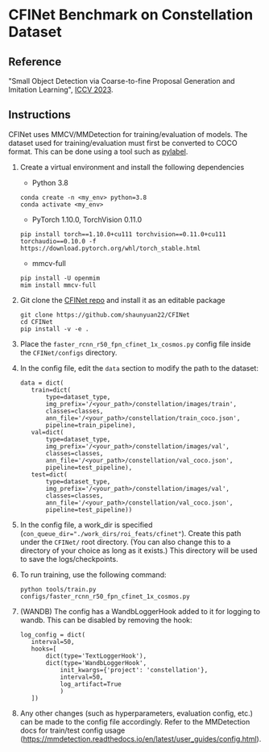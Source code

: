 # CFINet Benchmark on Constellation Dataset

## Reference
"Small Object Detection via Coarse-to-fine Proposal Generation and Imitation Learning", [ICCV 2023](https://openaccess.thecvf.com/content/ICCV2023/html/Yuan_Small_Object_Detection_via_Coarse-to-fine_Proposal_Generation_and_Imitation_Learning_ICCV_2023_paper.html).

## Instructions
CFINet uses MMCV/MMDetection for training/evaluation of models. The dataset used for training/evaluation must first be converted to COCO format. This can be done using a tool such as [pylabel](https://github.com/pylabel-project/pylabel).

1. Create a virtual environment and install the following dependencies
    - Python 3.8
    ```
    conda create -n <my_env> python=3.8
    conda activate <my_env>
    ```
    - PyTorch 1.10.0, TorchVision 0.11.0
    ```
    pip install torch==1.10.0+cu111 torchvision==0.11.0+cu111 torchaudio==0.10.0 -f https://download.pytorch.org/whl/torch_stable.html
    ```
    - mmcv-full
    ```
    pip install -U openmim
    mim install mmcv-full
    ```
    
2. Git clone the [CFINet repo](https://github.com/shaunyuan22/CFINet/tree/master) and install it as an editable package
   ```
   git clone https://github.com/shaunyuan22/CFINet
   cd CFINet
   pip install -v -e .
   ```

3. Place the `faster_rcnn_r50_fpn_cfinet_1x_cosmos.py` config file inside the `CFINet/configs` directory.
   
4. In the config file, edit the `data` section to modify the path to the dataset:
   ```
   data = dict(
      train=dict(
          type=dataset_type,
          img_prefix='/<your_path>/constellation/images/train',
          classes=classes,
          ann_file='/<your_path>/constellation/train_coco.json',
          pipeline=train_pipeline),
      val=dict(
          type=dataset_type,
          img_prefix='/<your_path>/constellation/images/val',
          classes=classes,
          ann_file='/<your_path>/constellation/val_coco.json',
          pipeline=test_pipeline),
      test=dict(
          type=dataset_type,
          img_prefix='/<your_path>/constellation/images/val',
          classes=classes,
          ann_file='/<your_path>/constellation/val_coco.json',
          pipeline=test_pipeline))
   ```

5. In the config file, a work_dir is specified (`con_queue_dir="./work_dirs/roi_feats/cfinet"`). Create this path under the `CFINet/` root directory. (You can also change this to a directory of your choice as long as it exists.) This directory will be used to save the logs/checkpoints.

6. To run training, use the following command:
   ```
   python tools/train.py configs/faster_rcnn_r50_fpn_cfinet_1x_cosmos.py
   ```
   
7. (WANDB) The config has a WandbLoggerHook added to it for logging to wandb. This can be disabled by removing the hook:
   ```
   log_config = dict(
      interval=50,
      hooks=[
          dict(type='TextLoggerHook'),
          dict(type='WandbLoggerHook',
              init_kwargs={'project': 'constellation'},
              interval=50,
              log_artifact=True
              )
      ])
   ```

8. Any other changes (such as hyperparameters, evaluation config, etc.) can be made to the config file accordingly. Refer to the MMDetection docs for train/test config usage (https://mmdetection.readthedocs.io/en/latest/user_guides/config.html).
